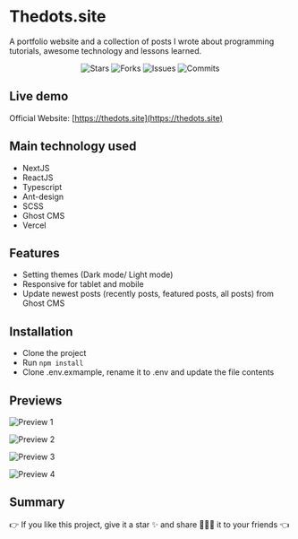 # Thedots.site

A portfolio website and a collection of posts I wrote about programming tutorials, awesome technology and lessons learned.

<p align="center">
  <img alt="Stars" src="https://badgen.net/github/stars/thinhngtruong/portfolio-nextjs">
  <img alt="Forks" src="https://badgen.net/github/forks/thinhngtruong/portfolio-nextjs">
  <img alt="Issues" src="https://badgen.net/github/issues/thinhngtruong/portfolio-nextjs">
  <img alt="Commits" src="https://badgen.net/github/commits/thinhngtruong/portfolio-nextjs">
</p>

## Live demo

Official Website: [https://thedots.site](https://thedots.site)

## Main technology used
- NextJS 
- ReactJS
- Typescript
- Ant-design
- SCSS
- Ghost CMS
- Vercel

## Features

- Setting themes (Dark mode/ Light mode)
- Responsive for tablet and mobile
- Update newest posts (recently posts, featured posts, all posts) from Ghost CMS

## Installation

- Clone the project
- Run `npm install`
- Clone .env.exmample, rename it to .env and update the file contents

## Previews
![Preview 1](https://res.cloudinary.com/dcls8hwlu/image/upload/v1644077549/Screen_Shot_2022-02-05_at_22.31.08_jvpz3i.png)

![Preview 2](https://res.cloudinary.com/dcls8hwlu/image/upload/v1644077263/Screen_Shot_2022-02-05_at_22.31.17_piq6mc.png)

![Preview 3](https://res.cloudinary.com/dcls8hwlu/image/upload/v1644077262/Screen_Shot_2022-02-05_at_22.31.40_hj7sld.png)

![Preview 4](https://res.cloudinary.com/dcls8hwlu/image/upload/v1644077263/Screen_Shot_2022-02-05_at_22.31.53_wtndbi.png)

## Summary

👉 If you like this project, give it a star ✨ and share 👨🏻‍💻 it to your friends 👈
